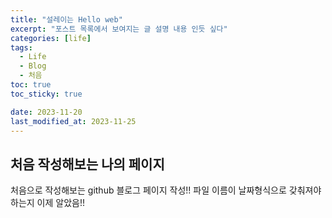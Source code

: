 ```yaml
---
title: "설레이는 Hello web"
excerpt: "포스트 목록에서 보여지는 글 설명 내용 인듯 싶다"
categories: [life]
tags:
  - Life
  - Blog
  - 처음
toc: true
toc_sticky: true

date: 2023-11-20
last_modified_at: 2023-11-25
---
```


<h2>처음 작성해보는 나의 페이지</h2>

<p>
처음으로 작성해보는 github 블로그 페이지 작성!!
파일 이름이 날짜형식으로 갖춰져야 하는지 이제 알았음!!
</p>